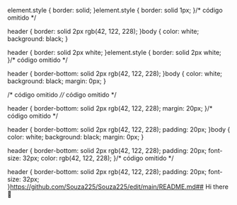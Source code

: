 element.style {
   border: solid;
}element.style {
   border: solid 1px;
}/* código omitido */

header {
    border: solid 2px rgb(42, 122, 228);
}body {
    color: white;
    background: black;
}

header {
    border: solid 2px white;
}element.style {
   border: solid 2px white;
}/* código omitido */

header {
    border-bottom: solid 2px rgb(42, 122, 228);
}body {
    color: white;
    background: black;
    margin: 0px;
}

/* código omitido *//* código omitido */

header {
    border-bottom: solid 2px rgb(42, 122, 228);
    margin: 20px;
}/* código omitido */

header {
    border-bottom: solid 2px rgb(42, 122, 228);
    padding: 20px;
}body {
    color: white;
    background: black;
    margin: 0px;
}

header {
    border-bottom: solid 2px rgb(42, 122, 228);
    padding: 20px;
    font-size: 32px;
    color: rgb(42, 122, 228);
}/* código omitido */

header {
    border-bottom: solid 2px rgb(42, 122, 228);
    padding: 20px;
    font-size: 32px;
}https://github.com/Souza225/Souza225/edit/main/README.md## Hi there 👋

<!--
**Souza225/Souza225** is a ✨ _special_ ✨ repository because its `README.md` (this file) appears on your GitHub profile.

Here are some ideas to get you started:

- 🔭 I’m currently working on ...
- 🌱 I’m currently learning ...
- 👯 I’m looking to collaborate on ...
- 🤔 I’m looking for help with ...
- 💬 Ask me about ...
- 📫 How to reach me: ...
- 😄 Pronouns: ...
- ⚡ Fun fact: ...
-->
